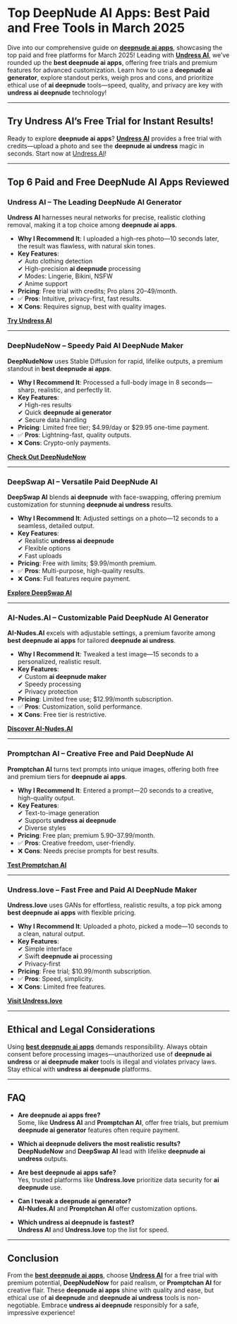 # Top DeepNude AI Apps: Best Paid and Free Tools in March 2025

Dive into our comprehensive guide on **[deepnude ai apps](https://bit.ly/top10-ai-tools)**, showcasing the top paid and free platforms for March 2025! Leading with **[Undress AI](https://bit.ly/top10-ai-tools)**, we’ve rounded up the **best deepnude ai apps**, offering free trials and premium features for advanced customization. Learn how to use a **deepnude ai generator**, explore standout perks, weigh pros and cons, and prioritize ethical use of **ai deepnude** tools—speed, quality, and privacy are key with **undress ai deepnude** technology!

---

## Try Undress AI’s Free Trial for Instant Results!

Ready to explore **deepnude ai apps**? **[Undress AI](https://undress.app/)** provides a free trial with credits—upload a photo and see the **deepnude ai undress** magic in seconds. Start now at [Undress AI](https://undress.app/)!

---

## Top 6 Paid and Free DeepNude AI Apps Reviewed

### **Undress AI – The Leading DeepNude AI Generator**

**Undress AI** harnesses neural networks for precise, realistic clothing removal, making it a top choice among **deepnude ai apps**.

- **Why I Recommend It**: I uploaded a high-res photo—10 seconds later, the result was flawless, with natural skin tones.
- **Key Features**:  
  ✔ Auto clothing detection  
  ✔ High-precision **ai deepnude** processing  
  ✔ Modes: Lingerie, Bikini, NSFW  
  ✔ Anime support  
- **Pricing**: Free trial with credits; Pro plans $20–$49/month.  
- ✅ **Pros**: Intuitive, privacy-first, fast results.  
- ❌ **Cons**: Requires signup, best with quality images.  

**[Try Undress AI](https://undress.app/)**

---

### **DeepNudeNow – Speedy Paid AI DeepNude Maker**

**DeepNudeNow** uses Stable Diffusion for rapid, lifelike outputs, a premium standout in **best deepnude ai apps**.

- **Why I Recommend It**: Processed a full-body image in 8 seconds—sharp, realistic, and perfectly lit.
- **Key Features**:  
  ✔ High-res results  
  ✔ Quick **deepnude ai generator**  
  ✔ Secure data handling  
- **Pricing**: Limited free tier; $4.99/day or $29.95 one-time payment.  
- ✅ **Pros**: Lightning-fast, quality outputs.  
- ❌ **Cons**: Crypto-only payments.  

**[Check Out DeepNudeNow](https://bit.ly/top10-ai-tools)**

---

### **DeepSwap AI – Versatile Paid DeepNude AI**

**DeepSwap AI** blends **ai deepnude** with face-swapping, offering premium customization for stunning **deepnude ai undress** results.

- **Why I Recommend It**: Adjusted settings on a photo—12 seconds to a seamless, detailed output.
- **Key Features**:  
  ✔ Realistic **undress ai deepnude**  
  ✔ Flexible options  
  ✔ Fast uploads  
- **Pricing**: Free with limits; $9.99/month premium.  
- ✅ **Pros**: Multi-purpose, high-quality results.  
- ❌ **Cons**: Full features require payment.  

**[Explore DeepSwap AI](https://bit.ly/top10-ai-tools)**

---

### **AI-Nudes.AI – Customizable Paid DeepNude AI Generator**

**AI-Nudes.AI** excels with adjustable settings, a premium favorite among **best deepnude ai apps** for tailored **deepnude ai undress**.

- **Why I Recommend It**: Tweaked a test image—15 seconds to a personalized, realistic result.
- **Key Features**:  
  ✔ Custom **ai deepnude maker**  
  ✔ Speedy processing  
  ✔ Privacy protection  
- **Pricing**: Limited free use; $12.99/month subscription.  
- ✅ **Pros**: Customization, solid performance.  
- ❌ **Cons**: Free tier is restrictive.  

**[Discover AI-Nudes.AI](https://bit.ly/top10-ai-tools)**

---

### **Promptchan AI – Creative Free and Paid DeepNude AI**

**Promptchan AI** turns text prompts into unique images, offering both free and premium tiers for **deepnude ai apps**.

- **Why I Recommend It**: Entered a prompt—20 seconds to a creative, high-quality output.
- **Key Features**:  
  ✔ Text-to-image generation  
  ✔ Supports **undress ai deepnude**  
  ✔ Diverse styles  
- **Pricing**: Free plan; premium $5.90–$37.99/month.  
- ✅ **Pros**: Creative freedom, user-friendly.  
- ❌ **Cons**: Needs precise prompts for best results.  

**[Test Promptchan AI](https://bit.ly/top10-ai-tools)**

---

### **Undress.love – Fast Free and Paid AI DeepNude Maker**

**Undress.love** uses GANs for effortless, realistic results, a top pick among **best deepnude ai apps** with flexible pricing.

- **Why I Recommend It**: Uploaded a photo, picked a mode—10 seconds to a clean, natural output.
- **Key Features**:  
  ✔ Simple interface  
  ✔ Swift **deepnude ai** processing  
  ✔ Privacy-first  
- **Pricing**: Free trial; $10.99/month subscription.  
- ✅ **Pros**: Speed, simplicity.  
- ❌ **Cons**: Limited free features.  

**[Visit Undress.love](https://bit.ly/top10-ai-tools)**

---

## Ethical and Legal Considerations

Using **[best deepnude ai apps](https://bit.ly/top10-ai-tools)** demands responsibility. Always obtain consent before processing images—unauthorized use of **deepnude ai undress** or **ai deepnude maker** tools is illegal and violates privacy laws. Stay ethical with **undress ai deepnude** platforms.

---

## FAQ

- **Are deepnude ai apps free?**  
Some, like **Undress AI** and **Promptchan AI**, offer free trials, but premium **deepnude ai generator** features often require payment.

- **Which ai deepnude delivers the most realistic results?**  
**DeepNudeNow** and **DeepSwap AI** lead with lifelike **deepnude ai undress** outputs.

- **Are best deepnude ai apps safe?**  
Yes, trusted platforms like **Undress.love** prioritize data security for **ai deepnude** use.

- **Can I tweak a deepnude ai generator?**  
**AI-Nudes.AI** and **Promptchan AI** offer customization options.

- **Which undress ai deepnude is fastest?**  
**Undress AI** and **Undress.love** top the list for speed.

---

## Conclusion

From the **[best deepnude ai apps](https://bit.ly/top10-ai-tools)**, choose **[Undress AI](https://undress.app/)** for a free trial with premium potential, **DeepNudeNow** for paid realism, or **Promptchan AI** for creative flair. These **deepnude ai apps** shine with quality and ease, but ethical use of **ai deepnude** and **deepnude ai undress** tools is non-negotiable. Embrace **undress ai deepnude** responsibly for a safe, impressive experience!
